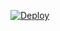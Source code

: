 [![Deploy](https://www.herokucdn.com/deploy/button.png)](https://dashboard.heroku.com/new?template=https://github.com/xfangbao/)  
